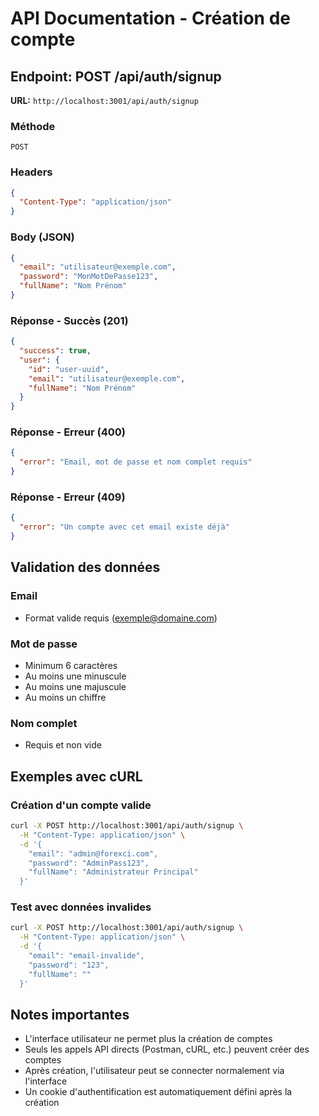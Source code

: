 # API Documentation - Création de compte

## Endpoint: POST /api/auth/signup

**URL:** `http://localhost:3001/api/auth/signup`

### Méthode
```
POST
```

### Headers
```json
{
  "Content-Type": "application/json"
}
```

### Body (JSON)
```json
{
  "email": "utilisateur@exemple.com",
  "password": "MonMotDePasse123",
  "fullName": "Nom Prénom"
}
```

### Réponse - Succès (201)
```json
{
  "success": true,
  "user": {
    "id": "user-uuid",
    "email": "utilisateur@exemple.com",
    "fullName": "Nom Prénom"
  }
}
```

### Réponse - Erreur (400)
```json
{
  "error": "Email, mot de passe et nom complet requis"
}
```

### Réponse - Erreur (409)
```json
{
  "error": "Un compte avec cet email existe déjà"
}
```

## Validation des données

### Email
- Format valide requis (exemple@domaine.com)

### Mot de passe
- Minimum 6 caractères
- Au moins une minuscule
- Au moins une majuscule  
- Au moins un chiffre

### Nom complet
- Requis et non vide

## Exemples avec cURL

### Création d'un compte valide
```bash
curl -X POST http://localhost:3001/api/auth/signup \
  -H "Content-Type: application/json" \
  -d '{
    "email": "admin@forexci.com",
    "password": "AdminPass123",
    "fullName": "Administrateur Principal"
  }'
```

### Test avec données invalides
```bash
curl -X POST http://localhost:3001/api/auth/signup \
  -H "Content-Type: application/json" \
  -d '{
    "email": "email-invalide",
    "password": "123",
    "fullName": ""
  }'
```

## Notes importantes

- L'interface utilisateur ne permet plus la création de comptes
- Seuls les appels API directs (Postman, cURL, etc.) peuvent créer des comptes
- Après création, l'utilisateur peut se connecter normalement via l'interface
- Un cookie d'authentification est automatiquement défini après la création